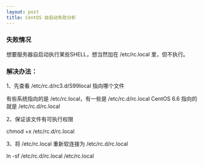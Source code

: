 ```yaml
---
layout: post
title: CentOS 自启动失败分析
---
```


### 失败情况

想要服务器自启动执行某些SHELL，想当然加在 /etc/rc.local 里，但不执行。

### 解决办法：

1、先查看 /etc/rc.d/rc3.d/S99local 指向哪个文件

有些系统指向的是 /etc/rc.local，有一些是 /etc/rc.d/rc.local
CentOS 6.6 指向的就是 /etc/rc.d/rc.local

2、保证该文件有可执行权限

chmod +x /etc/rc.d/rc.local

3、将 /etc/rc.local 重新软连接为 /etc/rc.d/rc.local

ln -sf /etc/rc.d/rc.local /etc/rc.local